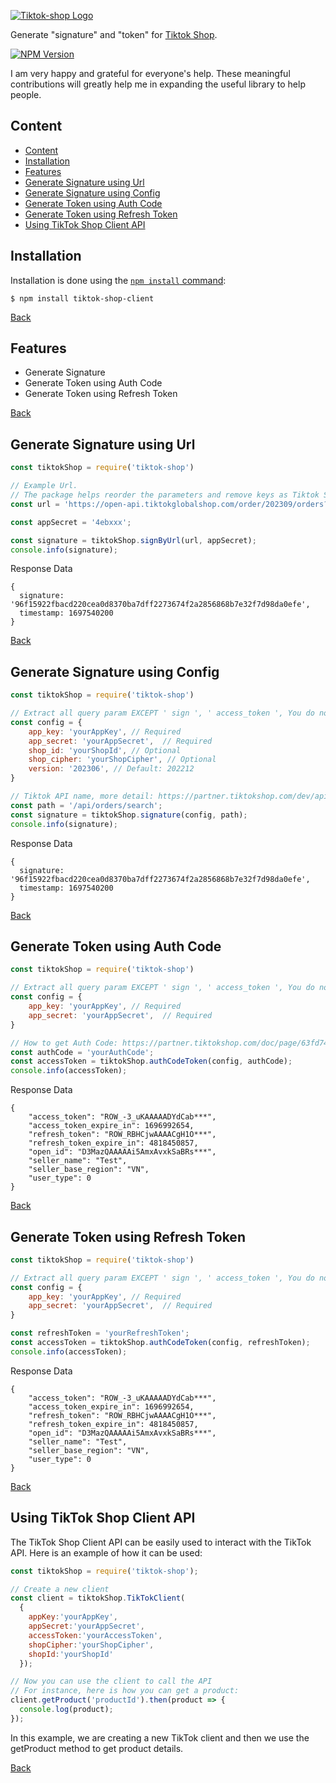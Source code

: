 [![Tiktok-shop Logo](https://blogger.googleusercontent.com/img/b/R29vZ2xl/AVvXsEgWnWWI1yW_T2VRAYVgkByltWqH41X-Qfslgr2qHM3j64VVksDjz9CxzwbQ8M1vYlaB7QIN5pg0BUcxGP05kIcfXSNusvmeCkxVIQYkYyC12bHwuW__r9krtMPXN8yPhaXrcapdhDD70RE5vzjLb26D3d60STB5GFypF3OsNTnYhIrAtowx7eC54qJsrKGk/s1600/Untitled-2.png)](https://github.com/carlitose/tiktok-shop)

  Generate "signature" and "token" for [Tiktok Shop](https://partner.tiktokshop.com/doc).

  [![NPM Version][npm-version-image]][npm-url]
  
  I am very happy and grateful for everyone's help. These meaningful contributions will greatly help me in expanding the useful library to help people.

## Content
- [Content](#content)
- [Installation](#installation)
- [Features](#features)
- [Generate Signature using Url](#generate-signature-using-url)
- [Generate Signature using Config](#generate-signature-using-config)
- [Generate Token using Auth Code](#generate-token-using-auth-code)
- [Generate Token using Refresh Token](#generate-token-using-refresh-token)
- [Using TikTok Shop Client API](#using-tiktok-shop-client-api)

## Installation

Installation is done using the
[`npm install` command](https://docs.npmjs.com/getting-started/installing-npm-packages-locally):

```console
$ npm install tiktok-shop-client
```
[Back](#content)

## Features

  * Generate Signature
  * Generate Token using Auth Code
  * Generate Token using Refresh Token

[Back](#content)

## Generate Signature using Url
```js
const tiktokShop = require('tiktok-shop')

// Example Url.
// The package helps reorder the parameters and remove keys as Tiktok Shop's instructions.
const url = 'https://open-api.tiktokglobalshop.com/order/202309/orders?access_token=ROW_CBxxx&app_key=6a6xxx&ids=5779xxx&shop_cipher=ROW_Y-vWxxx&shop_id=&timestamp=1697708762&version=202309';

const appSecret = '4ebxxx';

const signature = tiktokShop.signByUrl(url, appSecret);
console.info(signature);
```
Response Data
```console
{
  signature: '96f15922fbacd220cea0d8370ba7dff2273674f2a2856868b7e32f7d98da0efe',
  timestamp: 1697540200
}
```
[Back](#content)

## Generate Signature using Config
```js
const tiktokShop = require('tiktok-shop')

// Extract all query param EXCEPT ' sign ', ' access_token ', You do not need to reorder the params based on alphabetical order.
const config = {
    app_key: 'yourAppKey', // Required
    app_secret: 'yourAppSecret',  // Required
    shop_id: 'yourShopId', // Optional
    shop_cipher: 'yourShopCipher', // Optional
    version: '202306', // Default: 202212
}

// Tiktok API name, more detail: https://partner.tiktokshop.com/dev/api-testing-tool
const path = '/api/orders/search';
const signature = tiktokShop.signature(config, path);
console.info(signature);
```
Response Data
```console
{
  signature: '96f15922fbacd220cea0d8370ba7dff2273674f2a2856868b7e32f7d98da0efe',
  timestamp: 1697540200
}
```
[Back](#content)
## Generate Token using Auth Code
```js
const tiktokShop = require('tiktok-shop')

// Extract all query param EXCEPT ' sign ', ' access_token ', You do not need to reorder the params based on alphabetical order.
const config = {
    app_key: 'yourAppKey', // Required
    app_secret: 'yourAppSecret',  // Required
}

// How to get Auth Code: https://partner.tiktokshop.com/doc/page/63fd743c715d622a338c4e5a
const authCode = 'yourAuthCode';
const accessToken = tiktokShop.authCodeToken(config, authCode);
console.info(accessToken);
```
Response Data
```console
{
    "access_token": "ROW_-3_uKAAAAADYdCab***",
    "access_token_expire_in": 1696992654,
    "refresh_token": "ROW_RBHCjwAAAACgH1O***",
    "refresh_token_expire_in": 4818450857,
    "open_id": "D3MazQAAAAAi5AmxAvxkSaBRs***",
    "seller_name": "Test",
    "seller_base_region": "VN",
    "user_type": 0
}
```
[Back](#content)
## Generate Token using Refresh Token
```js
const tiktokShop = require('tiktok-shop')

// Extract all query param EXCEPT ' sign ', ' access_token ', You do not need to reorder the params based on alphabetical order.
const config = {
    app_key: 'yourAppKey', // Required
    app_secret: 'yourAppSecret',  // Required
}

const refreshToken = 'yourRefreshToken';
const accessToken = tiktokShop.authCodeToken(config, refreshToken);
console.info(accessToken);
```
Response Data
```console
{
    "access_token": "ROW_-3_uKAAAAADYdCab***",
    "access_token_expire_in": 1696992654,
    "refresh_token": "ROW_RBHCjwAAAACgH1O***",
    "refresh_token_expire_in": 4818450857,
    "open_id": "D3MazQAAAAAi5AmxAvxkSaBRs***",
    "seller_name": "Test",
    "seller_base_region": "VN",
    "user_type": 0
}
```

[Back](#content)

## Using TikTok Shop Client API
The TikTok Shop Client API can be easily used to interact with the TikTok API. Here is an example of how it can be used:

```javascript
const tiktokShop = require('tiktok-shop');

// Create a new client
const client = tiktokShop.TikTokClient(
  {
    appKey:'yourAppKey', 
    appSecret:'yourAppSecret', 
    accessToken:'yourAccessToken', 
    shopCipher:'yourShopCipher', 
    shopId:'yourShopId'
  });

// Now you can use the client to call the API
// For instance, here is how you can get a product:
client.getProduct('productId').then(product => {
  console.log(product);
});
```
In this example, we are creating a new TikTok client and then we use the getProduct method to get product details.

[Back](#content)


[npm-url]: https://npmjs.org/package/tiktok-shop-client
[npm-version-image]: https://badgen.net/npm/v/tiktok-shop-client


  